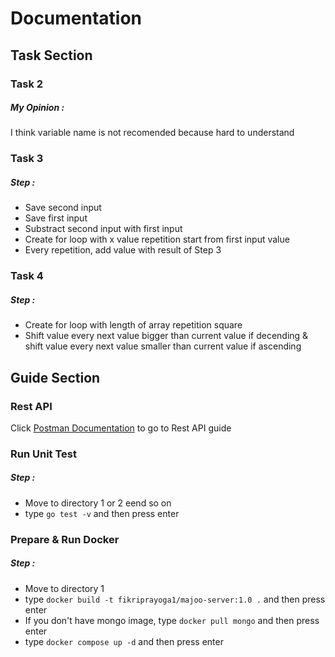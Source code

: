 # Documentation

## Task Section
### Task 2
##### My Opinion :
I think variable name is not recomended because hard to understand

### Task 3
##### Step :
- Save second input
- Save first input
- Substract second input with first input
- Create for loop with x value repetition start from first input value
- Every repetition, add value with result of Step 3

### Task 4
##### Step :
- Create for loop with length of array repetition square
- Shift value every next value bigger than current value if decending & shift value every next value smaller than current value if ascending


## Guide Section

### Rest API
Click [Postman Documentation](https://documenter.getpostman.com/view/4459576/VUxLwoEF) to go to Rest API guide

### Run Unit Test
##### Step :
- Move to directory 1 or 2 eend so on
- type ``` go test -v ``` and then press enter

### Prepare & Run Docker
##### Step :
- Move to directory 1
- type ``` docker build -t fikriprayoga1/majoo-server:1.0 . ``` and then press enter
- If you don't have mongo image, type ``` docker pull mongo ``` and then press enter
- type ``` docker compose up -d ``` and then press enter 
